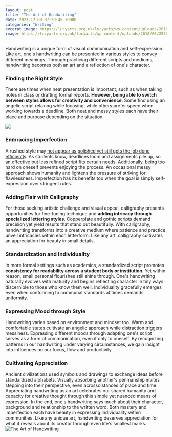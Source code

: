 ```yaml
---
layout: post
title: "The Art of Handwriting"
date: 2023-12-08 07:39:45 +0000
categories: "Writing"
excerpt_image: https://lucyarts.org.uk/lucyarts/wp-content/uploads/2018/06/28766830_301424610390589_1865104228486217728_n-1080x423.jpg
image: https://lucyarts.org.uk/lucyarts/wp-content/uploads/2018/06/28766830_301424610390589_1865104228486217728_n-1080x423.jpg
---
```


Handwriting is a unique form of visual communication and self-expression. Like art, one's handwriting can be presented in various styles to convey different meanings. Through practicing different scripts and mediums, handwriting becomes both an art and a reflection of one's character.
### Finding the Right Style 
There are times when neat presentation is important, such as when taking notes in class or drafting formal reports. **However, being able to switch between styles allows for creativity and convenience**. Some find using an angelic script relaxing while focusing, while others prefer speed when working towards a deadline. Both neat and messy styles each have their place and purpose depending on the situation.

![](http://www.aaa.si.edu/assets/images/wellcady/fullsize/AAA_wellcady_43588.jpg)
### Embracing Imperfection
A rushed style may [not appear as polished yet still gets the job done efficiently](https://store.fi.io.vn/womens-cute-but-psycho-bae-darling-crazy-girlfriend-t-shirt/men&). As students know, deadlines loom and assignments pile up, so an effective but less refined script fits certain needs. Additionally, being too hard on oneself prevents enjoying the process. An occasional messy approach shows humanity and lightens the pressure of striving for flawlessness. Imperfection has its benefits too when the goal is simply self-expression over stringent rules.
### Adding Flair with Calligraphy 
For those seeking artistic challenge and visual appeal, calligraphy presents opportunities for fine-tuning technique and **adding intricacy through specialized lettering styles**. Copperplate and gothic scripts demand precision yet yield results that stand out beautifully. With calligraphy, handwriting transforms into a creative medium where patience and practice unveil intricacies within each letterform. Like any art, calligraphy cultivates an appreciation for beauty in small details.
### Standardization and Individuality 
In more formal settings such as academics, a standardized script promotes **consistency for readability across a student body or institution**. Yet within reason, small personal flourishes still shine through. One's handwriting naturally evolves with maturity and begins reflecting character in tiny ways discernible to those who know them well. Individuality gracefully emerges even when conforming to communal standards at times demands uniformity. 
### Expressing Mood through Style
Handwriting varies based on environment and mindset too. Warm and comfortable states cultivate an angelic approach while distraction triggers messiness. Expressing different moods through adapting one's script serves as a form of communication, even if only to oneself. By recognizing patterns in our handwriting under varying circumstances, we gain insight into influences on our focus, flow and productivity.
### Cultivating Appreciation
Ancient civilizations used symbols and drawings to exchange ideas before standardized alphabets. Visually absorbing another's penmanship invites stepping into their perspective, even acrossdistances of place and time. Appreciating handwriting as an art celebrates our shared humanity and capacity for creative thought through this simple yet nuanced means of expression.
In the end, one's handwriting says much about their character, background and relationship to the written word. Both mastery and imperfection each have beauty in expressing individuality within communities. Like any unique art, handwriting deserves appreciation for what it reveals about its creator through even life's smallest marks.
![The Art of Handwriting](https://lucyarts.org.uk/lucyarts/wp-content/uploads/2018/06/28766830_301424610390589_1865104228486217728_n-1080x423.jpg)